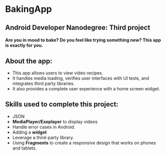 # BakingApp
## Android Developer Nanodegree: Third project

#### Are you in **mood to bake**? Do you feel like trying something new? This app is exactly for you. 

## About the app:
+ This app allows users to view video recipes.  
+ It handles media loading, verifies user interfaces with UI tests, and integrates third party libraries. 
+ It also provides a complete user experience with a home screen widget.

## Skills used to complete this project:
+ JSON
+ **MediaPlayer/Exoplayer** to display videos
+ Handle error cases in Android.
+ Adding a **widget** 
+ Leverage a third-party library.
+ Using **Fragments** to create a responsive design that works on phones and tablets.
